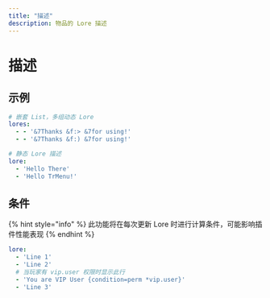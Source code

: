 ```yaml
---
title: "描述"
description: 物品的 Lore 描述
---
```


# 描述

## 示例

```yaml
# 嵌套 List，多组动态 Lore
lores:
  - - '&7Thanks &f:> &7for using!'
  - - '&7Thanks &f:) &7for using!'

# 静态 Lore 描述
lore:
  - 'Hello There'
  - 'Hello TrMenu!'
```

## 条件

{% hint style="info" %}
此功能将在每次更新 Lore 时进行计算条件，可能影响插件性能表现
{% endhint %}

```yaml
lore:
  - 'Line 1'
  - 'Line 2'
  # 当玩家有 vip.user 权限时显示此行
  - 'You are VIP User {condition=perm *vip.user}'
  - 'Line 3'
```



